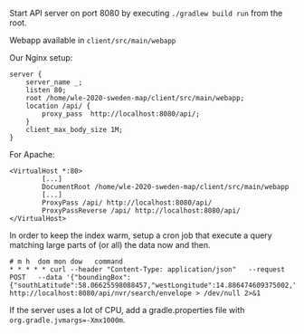 Start API server on port 8080 by executing `./gradlew build run` from the root.

Webapp available in `client/src/main/webapp`

Our Nginx setup:
```
server {
	server_name _;
	listen 80;
	root /home/wle-2020-sweden-map/client/src/main/webapp;
	location /api/ {
		proxy_pass	http://localhost:8080/api/;
	}
	client_max_body_size 1M;
}
```
For Apache:
```
<VirtualHost *:80>
        [...]
        DocumentRoot /home/wle-2020-sweden-map/client/src/main/webapp
        [...]
        ProxyPass /api/ http://localhost:8080/api/
        ProxyPassReverse /api/ http://localhost:8080/api/
</VirtualHost>
```

In order to keep the index warm,
setup a cron job that execute a query matching large parts of (or all) the data now and then.

```
# m h  dom mon dow   command
* * * * * curl --header "Content-Type: application/json"   --request POST   --data '{"boundingBox":{"southLatitude":58.06625598088457,"westLongitude":14.886474609375002,"northLatitude":60.71888458495197,"eastLongitude":19.1436767578125},"distanceTolerance":0.05}'   http://localhost:8080/api/nvr/search/envelope > /dev/null 2>&1
```

If the server uses a lot of CPU, add a gradle.properties file with `org.gradle.jvmargs=-Xmx1000m`.
